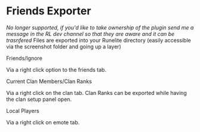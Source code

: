 # Friends Exporter

*No longer supported, if you'd like to take ownership of the plugin send me a message in the RL dev channel so that they are aware and it can be trasnfered*
Files are exported into your Runelite directory (easily accessible via the screenshot folder and going up a layer)


Friends/Ignore

Via a right click option to the friends tab.


Current Clan Members/Clan Ranks

Via a right click on the clan tab.
Clan Ranks can be exported while having the clan setup panel open.


Local Players

Via a right click on emote tab.
